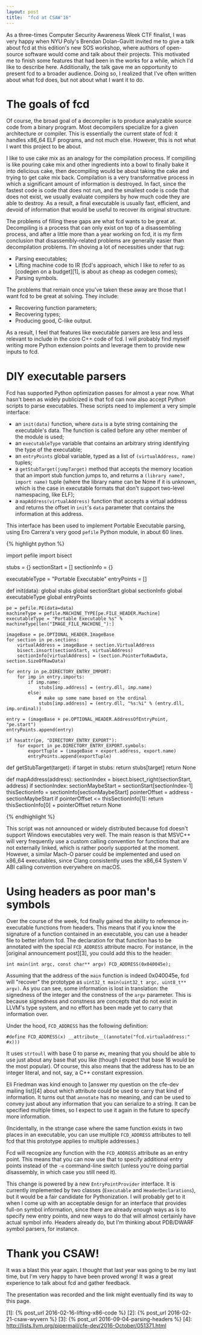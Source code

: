 ```yaml
---
layout: post
title:  "fcd at CSAW'16"
---
```


As a three-times Computer Security Awareness Week CTF finalist, I was very happy when NYU Poly's Brendan Dolan-Gavitt invited me to give a talk about fcd at this edition's new SOS workshop, where authors of open-source software would come and talk about their projects. This motivated me to finish some features that had been in the works for a while, which I'd like to describe here. Additionally, the talk gave me an opportunity to present fcd to a broader audience. Doing so, I realized that I've often written about what fcd does, but not about what I want it to do.

# The goals of fcd

Of course, the broad goal of a decompiler is to produce analyzable source code from a binary program. Most decompilers specialize for a given architecture or compiler. This is essentially the current state of fcd: it handles x86_64 ELF programs, and not much else. However, this is not what I want this project to be about.

I like to use cake mix as an analogy for the compilation process. If compiling is like pouring cake mix and other ingredients into a bowl to finally bake it into delicious cake, then decompiling would be about taking the cake and trying to get cake mix back. Compilation is a very transformative process in which a significant amount of information is destroyed. In fact, since the fastest code is code that does not run, and the smallest code is code that does not exist, we usually evaluate compilers by how much code they are able to destroy. As a result, a final executable is usually fast, efficient, and devoid of information that would be useful to recover its original structure.

The problems of filling these gaps are what fcd wants to be great at. Decompiling is a process that can only exist on top of a disassembling process, and after a little more than a year working on fcd, it is my firm conclusion that disassembly-related problems are generally easier than decompilation problems. I'm shoving a lot of necessities under that rug:

* Parsing executables;
* Lifting machine code to IR (fcd's approach, which I like to refer to as [codegen on a budget][1], is about as cheap as codegen comes);
* Parsing symbols.

The problems that remain once you've taken these away are those that I want fcd to be great at solving. They include:

* Recovering function parameters;
* Recovering types;
* Producing good, C-like output.

As a result, I feel that features like executable parsers are less and less relevant to include in the core C++ code of fcd. I will probably find myself writing more Python extension points and leverage them to provide new inputs to fcd.

# DIY executable parsers

Fcd has supported Python optimization passes for almost a year now. What hasn't been as widely publicized is that fcd can now also accept Python scripts to parse executables. These scripts need to implement a very simple interface:

* an `init(data)` function, where `data` is a byte string containing the executable's data. The function is called before any other member of the module is used;
* an `executableType` variable that contains an arbitrary string identifying the type of the executable;
* an `entryPoints` global variable, typed as a list of `(virtualAddress, name)` tuples;
* a `getStubTarget(jumpTarget)` method that accepts the memory location that an import stub function jumps to, and returns a `(library name?, import name)` tuple (where the library name can be None if it is unknown, which is the case in executable formats that don't support two-level namespacing, like ELF);
* a `mapAddress(virtualAddress)` function that accepts a virtual address and returns the offset in `init`'s `data` parameter that contains the information at this address.

This interface has been used to implement Portable Executable parsing, using Ero Carrera's very good `pefile` Python module, in about 60 lines.

{% highlight python %}

import pefile
import bisect

stubs = {}
sectionStart = []
sectionInfo = {}

executableType = "Portable Executable"
entryPoints = []

def init(data):
	global stubs
	global sectionStart
	global sectionInfo
	global executableType
	global entryPoints

	pe = pefile.PE(data=data)
	machineType = pefile.MACHINE_TYPE[pe.FILE_HEADER.Machine]
	executableType = "Portable Executable %s" % machineType[len("IMAGE_FILE_MACHINE_"):]
	
	imageBase = pe.OPTIONAL_HEADER.ImageBase
	for section in pe.sections:
		virtualAddress = imageBase + section.VirtualAddress
		bisect.insort(sectionStart, virtualAddress)
		sectionInfo[virtualAddress] = (section.PointerToRawData, section.SizeOfRawData)
	
	for entry in pe.DIRECTORY_ENTRY_IMPORT:
		for imp in entry.imports:
			if imp.name:
				stubs[imp.address] = (entry.dll, imp.name)
			else:
				# make up some name based on the ordinal
				stubs[imp.address] = (entry.dll, "%s:%i" % (entry.dll, imp.ordinal))
	
	entry = (imageBase + pe.OPTIONAL_HEADER.AddressOfEntryPoint, "pe.start")
	entryPoints.append(entry)
	
	if hasattr(pe, "DIRECTORY_ENTRY_EXPORT"):
		for export in pe.DIRECTORY_ENTRY_EXPORT.symbols:
			exportTuple = (imageBase + export.address, export.name)
			entryPoints.append(exportTuple)

def getStubTarget(target):
	if target in stubs:
		return stubs[target]
	return None

def mapAddress(address):
	sectionIndex = bisect.bisect_right(sectionStart, address)
	if sectionIndex:
		sectionMaybeStart = sectionStart[sectionIndex-1]
		thisSectionInfo = sectionInfo[sectionMaybeStart]
		pointerOffset = address - sectionMaybeStart
		if pointerOffset <= thisSectionInfo[1]:
			return thisSectionInfo[0] + pointerOffset
	return None

{% endhighlight %}

This script was not announced or widely distributed because fcd doesn't support Windows executables very well. The main reason is that MSVC++ will very frequently use a custom calling convention for functions that are not externally linked, which is rather poorly supported at the moment. However, a similar Mach-O parser could be implemented and used on x86\_64 executables, since Clang consistently uses the x86_64 System V ABI calling convention everywhere on macOS.

# Using headers as poor man's symbols

Over the course of the week, fcd finally gained the ability to reference in-executable functions from headers. This means that if you know the signature of a function contained in an executable, you can use a header file to better inform fcd. The declaration for that function has to be annotated with the special `FCD_ADDRESS` attribute macro. For instance, in the [original announcement post][3], you could add this to the header:

    int main(int argc, const char** argv) FCD_ADDRESS(0x040045e);

Assuming that the address of the `main` function is indeed 0x040045e, fcd will "recover" the prototype as `uint32_t main(uint32_t argc, uint8_t** argv)`. As you can see, some information is lost in translation: the signedness of the integer and the constness of the `argv` parameter. This is because signedness and constness are concepts that do not exist in LLVM's type system, and no effort has been made yet to carry that information over.

Under the hood, `FCD_ADDRESS` has the following definition:

    #define FCD_ADDRESS(x) __attribute__((annotate("fcd.virtualaddress:" #x)))

It uses `strtoull` with base 0 to parse `#x`, meaning that you should be able to use just about any base that you like (though I expect that base 16 would be the most popular). Of course, this also means that the address has to be an integer literal, and not, say, a C++ constant expression.

Eli Friedman was kind enough to [answer my question on the cfe-dev mailing list][4] about which attribute could be used to carry that kind of information. It turns out that `annotate` has no meaning, and can be used to convey just about any information that you can serialize to a string. It can be specified multiple times, so I expect to use it again in the future to specify more information.

(Incidentally, in the strange case where the same function exists in two places in an executable, you can use multiple `FCD_ADDRESS` attributes to tell fcd that this prototype applies to multiple addresses.)

Fcd will recognize any function with the `FCD_ADDRESS` attribute as an entry point. This means that you can now use that to specify additional entry points instead of the `-e` command-line switch (unless you're doing partial disassembly, in which case you still need it).

This change is powered by a new `EntryPointProvider` interface. It is currently implemented by two classes (`Executable` and `HeaderDeclarations`), but it would be a fair candidate for Pythonization. I will probably get to it when I come up with an acceptable design for an interface that provides full-on symbol information, since there are already enough ways as is to specify new entry points, and new ways to do that will almost certainly have actual symbol info. Headers already do, but I'm thinking about PDB/DWARF symbol parsers, for instance.

# Thank you CSAW!

It was a blast this year again. I thought that last year was going to be my last time, but I'm very happy to have been proved wrong! It was a great experience to talk about fcd and gather feedback.

The presentation was recorded and the link might eventually find its way to this page.

 [1]: {% post_url 2016-02-16-lifting-x86-code %}
 [2]: {% post_url 2016-02-21-csaw-wyvern %}
 [3]: {% post_url 2016-09-04-parsing-headers %}
 [4]: http://lists.llvm.org/pipermail/cfe-dev/2016-October/051371.html

